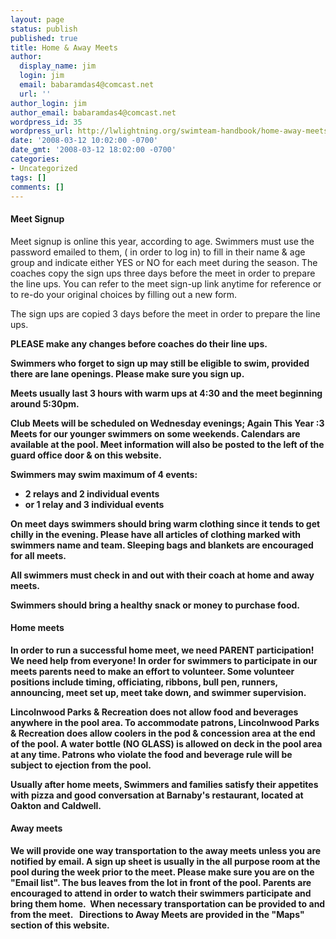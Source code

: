 ```yaml
---
layout: page
status: publish
published: true
title: Home & Away Meets
author:
  display_name: jim
  login: jim
  email: babaramdas4@comcast.net
  url: ''
author_login: jim
author_email: babaramdas4@comcast.net
wordpress_id: 35
wordpress_url: http://lwlightning.org/swimteam-handbook/home-away-meets/
date: '2008-03-12 10:02:00 -0700'
date_gmt: '2008-03-12 18:02:00 -0700'
categories:
- Uncategorized
tags: []
comments: []
---
```

#### Meet Signup

Meet signup is online this year, according to age.  Swimmers must use the password emailed to them, ( in order to log in) to fill in their name &amp; age group and indicate either YES or NO for each meet during the season. The coaches copy the sign ups three days before the meet in order to prepare the line ups. You can refer to the meet sign-up link anytime for reference or to re-do your original choices by filling out a new form.

The sign ups are copied 3 days before the meet in order to prepare the line ups.

<strong>PLEASE make any changes before coaches do their line ups<strong>.

Swimmers who forget to sign up may still be eligible to swim, provided there are lane openings. Please make sure you sign up.

Meets usually last 3 hours with warm ups at 4:30 and the meet beginning around 5:30pm.

Club Meets will be scheduled on Wednesday evenings; <strong>Again This Year :3 Meets for our younger swimmers on some weekends.<strong> Calendars are available at the pool. Meet information will also be posted to the left of the guard office door &amp; on this website.

Swimmers may swim maximum of 4 events:

* 2 relays and 2 individual events
* or 1 relay and 3 individual events

On meet days swimmers should bring warm clothing since it tends to get chilly in the evening. Please have all articles of clothing marked with swimmers name and team. Sleeping bags and blankets are encouraged for all meets.

All swimmers must check in and out with their coach at home and away meets.

Swimmers should bring a healthy snack or money to purchase food.

#### Home meets

In order to run a successful home meet, we need PARENT participation! We need help from everyone! In order for swimmers to participate in our meets parents need to make an effort to volunteer. Some volunteer positions include timing, officiating, ribbons, bull pen, runners, announcing, meet set up, meet take down, and swimmer supervision.

Lincolnwood Parks &amp; Recreation does not allow food and beverages anywhere in the pool area. To accommodate patrons, Lincolnwood Parks &amp; Recreation does allow coolers in the pod &amp; concession area at the end of the pool. A water bottle (NO GLASS) is allowed on deck in the pool area at any time. Patrons who violate the food and beverage rule will be subject to ejection from the pool.

Usually after home meets, Swimmers and families satisfy their appetites with pizza and good conversation at Barnaby's restaurant, located at Oakton and Caldwell.

#### Away meets

We will provide one way transportation to the away meets unless you are notified by email. A sign up sheet is usually in the all purpose room at the pool during the week prior to the meet. Please make sure you are on the "Email list". The bus leaves from the lot in front of the pool. Parents are encouraged to attend in order to watch their swimmers participate and bring them home.&nbsp; When necessary transportation can be provided to and from the meet. &nbsp; Directions to Away Meets are provided in the "Maps" section of this website.
